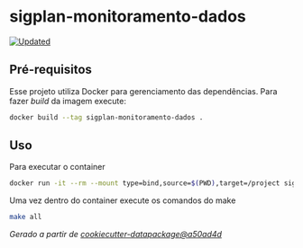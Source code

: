 # sigplan-monitoramento-dados

[![Updated](https://github.com/splor-mg/sigplan-monitoramento-dados/actions/workflows/all.yaml/badge.svg)](https://github.com/splor-mg/sigplan-monitoramento-dados/actions/)

## Pré-requisitos

Esse projeto utiliza Docker para gerenciamento das dependências. Para fazer _build_  da imagem execute:

```bash
docker build --tag sigplan-monitoramento-dados .
```

## Uso

Para executar o container

```bash
docker run -it --rm --mount type=bind,source=$(PWD),target=/project sigplan-monitoramento-dados bash
```

Uma vez dentro do container execute os comandos do make

```bash
make all
```

_Gerado a partir de [cookiecutter-datapackage@a50ad4d](https://github.com/splor-mg/cookiecutter-datapackage/commit/a50ad4d30928e5e1066d0e20ef697e110a888a64)_
